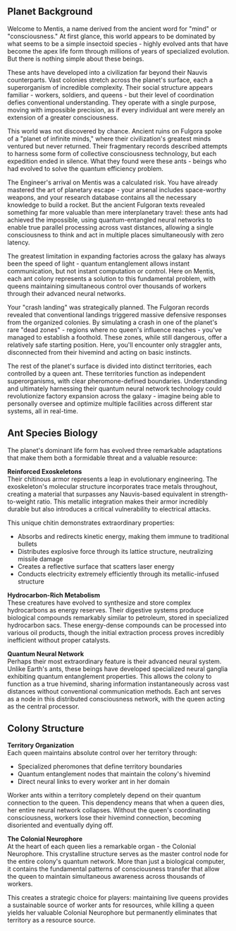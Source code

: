 ## Planet Background

Welcome to Mentis, a name derived from the ancient word for "mind" or "consciousness." At first glance, this world appears to be dominated by what seems to be a simple insectoid species - highly evolved ants that have become the apex life form through millions of years of specialized evolution. But there is nothing simple about these beings.

These ants have developed into a civilization far beyond their Nauvis counterparts. Vast colonies stretch across the planet's surface, each a superorganism of incredible complexity. Their social structure appears familiar - workers, soldiers, and queens - but their level of coordination defies conventional understanding. They operate with a single purpose, moving with impossible precision, as if every individual ant were merely an extension of a greater consciousness.

This world was not discovered by chance. Ancient ruins on Fulgora spoke of a "planet of infinite minds," where their civilization's greatest minds ventured but never returned. Their fragmentary records described attempts to harness some form of collective consciousness technology, but each expedition ended in silence. What they found were these ants - beings who had evolved to solve the quantum efficiency problem.

The Engineer's arrival on Mentis was a calculated risk. You have already mastered the art of planetary escape - your arsenal includes space-worthy weapons, and your research database contains all the necessary knowledge to build a rocket. But the ancient Fulgoran texts revealed something far more valuable than mere interplanetary travel: these ants had achieved the impossible, using quantum-entangled neural networks to enable true parallel processing across vast distances, allowing a single consciousness to think and act in multiple places simultaneously with zero latency.

The greatest limitation in expanding factories across the galaxy has always been the speed of light - quantum entanglement allows instant communication, but not instant computation or control. Here on Mentis, each ant colony represents a solution to this fundamental problem, with queens maintaining simultaneous control over thousands of workers through their advanced neural networks.

Your "crash landing" was strategically planned. The Fulgoran records revealed that conventional landings triggered massive defensive responses from the organized colonies. By simulating a crash in one of the planet's rare "dead zones" - regions where no queen's influence reaches - you've managed to establish a foothold. These zones, while still dangerous, offer a relatively safe starting position. Here, you'll encounter only straggler ants, disconnected from their hivemind and acting on basic instincts.

The rest of the planet's surface is divided into distinct territories, each controlled by a queen ant. These territories function as independent superorganisms, with clear pheromone-defined boundaries. Understanding and ultimately harnessing their quantum neural network technology could revolutionize factory expansion across the galaxy - imagine being able to personally oversee and optimize multiple facilities across different star systems, all in real-time.

## Ant Species Biology

The planet's dominant life form has evolved three remarkable adaptations that make them both a formidable threat and a valuable resource:

**Reinforced Exoskeletons**  
Their chitinous armor represents a leap in evolutionary engineering. The exoskeleton's molecular structure incorporates trace metals throughout, creating a material that surpasses any Nauvis-based equivalent in strength-to-weight ratio. This metallic integration makes their armor incredibly durable but also introduces a critical vulnerability to electrical attacks.

This unique chitin demonstrates extraordinary properties:

- Absorbs and redirects kinetic energy, making them immune to traditional bullets
- Distributes explosive force through its lattice structure, neutralizing missile damage
- Creates a reflective surface that scatters laser energy
- Conducts electricity extremely efficiently through its metallic-infused structure

**Hydrocarbon-Rich Metabolism**  
These creatures have evolved to synthesize and store complex hydrocarbons as energy reserves. Their digestive systems produce biological compounds remarkably similar to petroleum, stored in specialized hydrocarbon sacs. These energy-dense compounds can be processed into various oil products, though the initial extraction process proves incredibly inefficient without proper catalysts.

**Quantum Neural Network**  
Perhaps their most extraordinary feature is their advanced neural system. Unlike Earth's ants, these beings have developed specialized neural ganglia exhibiting quantum entanglement properties. This allows the colony to function as a true hivemind, sharing information instantaneously across vast distances without conventional communication methods. Each ant serves as a node in this distributed consciousness network, with the queen acting as the central processor.

## Colony Structure

**Territory Organization**  
Each queen maintains absolute control over her territory through:

- Specialized pheromones that define territory boundaries
- Quantum entanglement nodes that maintain the colony's hivemind
- Direct neural links to every worker ant in her domain

Worker ants within a territory completely depend on their quantum connection to the queen. This dependency means that when a queen dies, her entire neural network collapses. Without the queen's coordinating consciousness, workers lose their hivemind connection, becoming disoriented and eventually dying off.

**The Colonial Neurophore**  
At the heart of each queen lies a remarkable organ - the Colonial Neurophore. This crystalline structure serves as the master control node for the entire colony's quantum network. More than just a biological computer, it contains the fundamental patterns of consciousness transfer that allow the queen to maintain simultaneous awareness across thousands of workers.

This creates a strategic choice for players: maintaining live queens provides a sustainable source of worker ants for resources, while killing a queen yields her valuable Colonial Neurophore but permanently eliminates that territory as a resource source.

